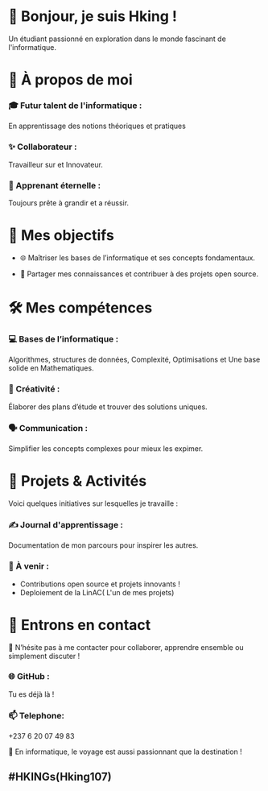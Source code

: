 
# **👋 Bonjour, je suis Hking !**

Un étudiant passionné en exploration dans le monde fascinant de l'informatique.

# **🌟 À propos de moi**

### **🎓 Futur talent de l'informatique :**
 En apprentissage des notions théoriques et pratiques

### **✨ Collaborateur :** 
Travailleur sur et Innovateur.

### **🧠 Apprenant éternelle :** 
Toujours prête à grandir et a réussir.

# **🚀 Mes objectifs**

- 🌐 Maîtriser les bases de l’informatique et ses concepts fondamentaux.

- 🌟 Partager mes connaissances et contribuer à des projets open source.

# **🛠️ Mes compétences**

### **💻 Bases de l’informatique :** 
Algorithmes, structures de données, Complexité, Optimisations et Une base solide en Mathematiques.

### **🎨 Créativité :** 
Élaborer des plans d’étude et trouver des solutions uniques.

### **🗣️ Communication :** 
Simplifier les concepts complexes pour mieux les expimer.

# **📖 Projets & Activités**

Voici quelques initiatives sur lesquelles je travaille :

### **✍️ Journal d'apprentissage :** 
Documentation de mon parcours pour inspirer les autres.

### **🌟 À venir :** 
 - Contributions open source et projets innovants !
 - Deploiement de la LinAC( L'un de mes projets)

# **💬 Entrons en contact**

📩 N’hésite pas à me contacter pour collaborer, apprendre ensemble ou simplement discuter !

### **🌐 GitHub :** 
Tu es déjà là !
### **📫 Telephone:** 
+237 6 20 07 49 83

🚀 En informatique, le voyage est aussi passionnant que la destination !

## #HKINGs(Hking107)
